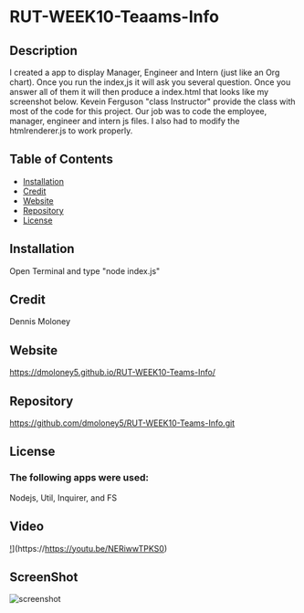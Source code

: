 # RUT-WEEK10-Teaams-Info
 ## Description
  I created a app to display Manager, Engineer and Intern (just like an Org chart).  Once you run the index,js it will ask you several question.  Once you answer all of them it will then produce a index.html that looks like my screenshot below.  Kevein Ferguson "class Instructor" provide the class with most of the code for this project.  Our job was to code the employee, manager, engineer and intern js files.  I also had to modify the htmlrenderer.js to work properly.

  
  ## Table of Contents
  * [Installation](#installation)
  * [Credit](#credit)
  * [Website](#Website)
  * [Repository](#Repository)
  * [License](#License)
  
  ## Installation
  Open Terminal and type "node index.js"

  ## Credit
  Dennis Moloney

  ## Website
  https://dmoloney5.github.io/RUT-WEEK10-Teams-Info/

  ## Repository
  https://github.com/dmoloney5/RUT-WEEK10-Teams-Info.git

  ## License
  ### The following apps were used: 
  Nodejs, Util, Inquirer, and FS
  
  ## Video
  [!](./youtube.jpg)](https://https://youtu.be/NERiwwTPKS0)

  ## ScreenShot
  ![screenshot](https://github.com/dmoloney5/RUT-WEEK10-Teams-Info/blob/main/image/My%20Team.jpg)